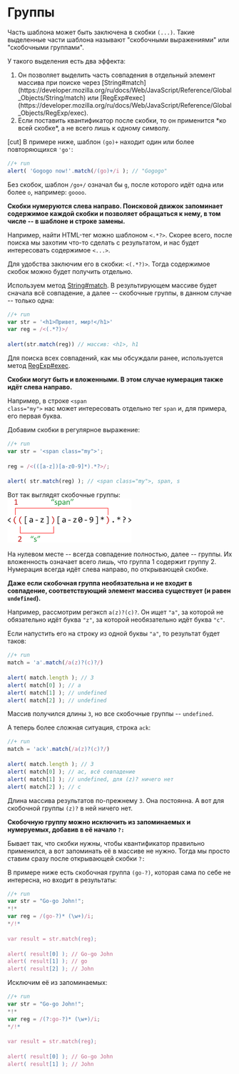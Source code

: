 # Группы

Часть шаблона может быть заключена в скобки <code class="pattern">(...)</code>. Такие выделенные части шаблона называют "скобочными выражениями" или "скобочными группами".

У такого выделения есть два эффекта:
<ol>
<li>Он позволяет выделить часть совпадения в отдельный элемент массива при поиске через [String#match](https://developer.mozilla.org/ru/docs/Web/JavaScript/Reference/Global_Objects/String/match) или [RegExp#exec](https://developer.mozilla.org/ru/docs/Web/JavaScript/Reference/Global_Objects/RegExp/exec).</li>
<li>Если поставить квантификатор после скобки, то он применится *ко всей скобке*, а не всего лишь к одному символу.</li>
</ol>

[cut]
В примере ниже, шаблон <code class="pattern">(go)+</code> находит один или более повторяющихся <code class="pattern">'go'</code>:

```js
//+ run
alert( 'Gogogo now!'.match(/(go)+/i ); // "Gogogo"
```

Без скобок, шаблон <code class="pattern">/go+/</code> означал бы <code class="subject">g</code>, после которого идёт одна или более <code class="subject">o</code>, например: <code class="match">goooo</code>.


**Скобки нумеруются слева направо. Поисковой движок запоминает содержимое каждой скобки и позволяет обращаться к нему, в том числе -- в шаблоне и строке замены.**

Например, найти HTML-тег можно шаблоном <code class="pattern">&lt;.*?&gt;</code>. Скорее всего, после поиска мы захотим что-то сделать с результатом, и нас будет интересовать содержимое `<...>`.

Для удобства заключим его в скобки: <code class="pattern">&lt;(.*?)&gt;</code>. Тогда содержимое скобок можно будет получить отдельно.

Используем метод [String#match](https://developer.mozilla.org/ru/docs/Web/JavaScript/Reference/Global_Objects/String/match). В результирующем массиве будет сначала всё совпадение, а далее -- скобочные группы, в данном случае -- только одна:

```js
//+ run
var str = '<h1>Привет, мир!</h1>'
var reg = /<(.*?)>/

alert(str.match(reg)) // массив: <h1>, h1
```

Для поиска всех совпадений, как мы обсуждали ранее, используется метод [RegExp#exec](https://developer.mozilla.org/ru/docs/Web/JavaScript/Reference/Global_Objects/RegExp/exec).

**Скобки могут быть и вложенными. В этом случае нумерация также идёт слева направо.**

Например, в строке <code class="subject">&lt;span class="my"&gt;</code> нас может интересовать отдельно тег `span` и, для примера, его первая буква.

Добавим скобки в регулярное выражение:

```js
//+ run
var str = '<span class="my">';

reg = /<(([a-z])[a-z0-9]*).*?>/;

alert( str.match(reg) ); // <span class="my">, span, s
```

Вот так выглядят скобочные группы:
<img src="groups.png">

На нулевом месте -- всегда совпадение полностью, далее -- группы. Их вложенность означает всего лишь, что группа 1 содержит группу 2. Нумерация всегда идёт слева направо, по открывающей скобке.

**Даже если скобочная группа необязательна и не входит в совпадение, соответствующий элемент массива существует (и равен `undefined`).**

Например, рассмотрим регэксп <code class="pattern">a(z)?(c)?</code>. Он ищет `"a"`, за которой не обязательно идёт буква `"z"`, за которой необязательно идёт буква `"c"`.

Если напустить его на строку из одной буквы `"a"`, то результат будет таков:

```js
//+ run
match = 'a'.match(/a(z)?(c)?/)

alert( match.length ); // 3
alert( match[0] ); // a
alert( match[1] ); // undefined
alert( match[2] ); // undefined
```

Массив получился длины `3`, но все скобочные группы -- `undefined`.

А теперь более сложная ситуация, строка <code class="subject">ack</code>:

```js
//+ run
match = 'ack'.match(/a(z)?(c)?/)

alert( match.length ); // 3
alert( match[0] ); // ac, всё совпадение
alert( match[1] ); // undefined, для (z)? ничего нет
alert( match[2] ); // c
```

Длина массива результатов по-прежнему `3`. Она постоянна. А вот для скобочной группы <code class="pattern">(z)?</code> в ней ничего нет.

**Скобочную группу можно исключить из запоминаемых и нумеруемых, добавив в её начало <code class="pattern">?:</code>**

Бывает так, что скобки нужны, чтобы квантификатор правильно применился, а вот запоминать её в массиве не нужно. Тогда мы просто ставим сразу после открывающей скобки `?:`

В примере ниже есть скобочная группа <code class="pattern">(go-?)</code>, которая сама по себе не интересна, но входит в результаты:

```js
//+ run
var str = "Go-go John!";
*!*
var reg = /(go-?)* (\w+)/i;
*/!*

var result = str.match(reg);

alert( result[0] ); // Go-go John
alert( result[1] ); // go
alert( result[2] ); // John
```

Исключим её из запоминаемых:

```js
//+ run
var str = "Go-go John!";
*!*
var reg = /(?:go-?)* (\w+)/i;
*/!*

var result = str.match(reg);

alert( result[0] ); // Go-go John
alert( result[1] ); // John
```

